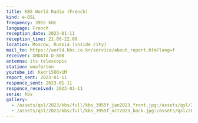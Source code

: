 ```yaml
---
title: KBS World Radio (French)
kind: e-QSL
frequency: 3955 kHz
language: French
reception_date: 2023-01-11
reception_time: 21.00-22.00
location: Moscow, Russia (inside city)
mail_to: https://world.kbs.co.kr/service/about_report.htm?lang=f
receiver: XHDATA D-808
antenna: its telescopic
station: wooferton
youtube_id: Kadr15OOx1M
report_sent: 2023-01-11
responce_sent: 2023-01-11
responce_received: 2023-01-11
serie: kbs
gallery:
  - /assets/qsl/2023/kbs/full/kbs_3955f_jan2023_front.jpg:/assets/qsl/2023/kbs/small/kbs_3955f_jan2023_front.jpg
  - /assets/qsl/2023/kbs/full/kbs_3955f_oct2023_back.jpg:/assets/qsl/2023/kbs/small/kbs_3955f_jan2023_back.jpg
---
```

